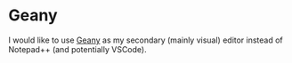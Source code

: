 # Geany
I would like to use [Geany](https://www.geany.org/) as my secondary (mainly visual) editor instead of Notepad++ (and potentially VSCode).